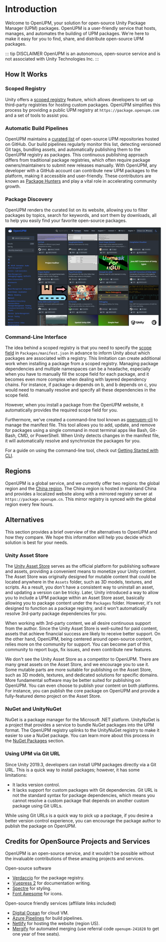 ---
---
# Introduction

Welcome to OpenUPM, your solution for open-source Unity Package Manager (UPM) packages. OpenUPM is a user-friendly service that hosts, manages, and automates the building of UPM packages. We're here to make it easy for you to find, share, and distribute open-source UPM packages.

::: tip DISCLAIMER
OpenUPM is an autonomous, open-source service and is not associated with Unity Technologies Inc.
:::

## How It Works

### Scoped Registry

Unity offers a [scoped registry](https://docs.unity3d.com/Manual/upm-scoped.html) feature, which allows developers to set up third-party registries for hosting custom packages. OpenUPM simplifies this process by providing a public UPM registry at `https://package.openupm.com` and a set of tools to assist you.

### Automatic Build Pipelines

OpenUPM maintains a [curated list](https://github.com/openupm/openupm/tree/master/data/packages) of open-source UPM repositories hosted on GitHub. Our build pipelines regularly monitor this list, detecting versioned Git tags, bundling assets, and automatically publishing them to the OpenUPM registry as packages. This continuous publishing approach differs from traditional package registries, which often require package owners/maintainers to submit new releases manually. With OpenUPM, any developer with a GitHub account can contribute new UPM packages to the platform, making it accessible and user-friendly. These contributors are known as [Package Hunters](/contributors/) and play a vital role in accelerating community growth.

### Package Discovery

OpenUPM renders the curated list on its website, allowing you to filter packages by topics, search for keywords, and sort them by downloads, all to help you easily find your favorite open-source packages.

![openupm website screenshot](./images/openupm-website-screenshot-20231022.png)

### Command-Line Interface

The idea behind a scoped registry is that you need to specify the [scope field](https://docs.unity3d.com/Manual/upm-manifestPrj.html) in `Packages/manifest.json` in advance to inform Unity about which packages are associated with a registry. This limitation can create additional work when installing a package from a scoped registry. Managing package dependencies and multiple namespaces can be a headache, especially when you have to manually fill the scope field for each package, and it becomes even more complex when dealing with layered dependency chains. For instance, if package-a depends on b, and b depends on c, you would need to manually resolve and specify all these dependencies in the scope field.

However, when you install a package from the OpenUPM website, it automatically provides the required scope field for you.

Furthermore, we've created a command-line tool known as [openupm-cli](https://github.com/openupm/openupm-cli) to manage the manifest file. This tool allows you to add, update, and remove for packages using a single command in most terminal apps like Bash, Git-Bash, CMD, or PowerShell. When Unity detects changes in the manifest file, it will automatically resolve and synchronize the packages for you.

For a guide on using the command-line tool, check out [Getting Started with CLI](./getting-started-cli.md).

## Regions

OpenUPM is a global service, and we currently offer two regions: the global region and the [China region](https://openupm.cn). The China region is hosted in mainland China and provides a localized website along with a mirrored registry server at `https://package.openupm.cn`. This mirror registry is synced with the global region every few hours.

## Alternatives

This section provides a brief overview of the alternatives to OpenUPM and how they compare. We hope this information will help you decide which solution is best for your needs.

### Unity Asset Store

The [Unity Asset Store](https://assetstore.unity.com/) serves as the official platform for publishing software and assets, providing a convenient means to monetize your Unity content. The Asset Store was originally designed for mutable content that could be located anywhere in the `Assets` folder, such as 3D models, textures, and scripts. As a result, you don't have a consistent way to uninstall an asset, and updating a version can be tricky. Later, Unity introduced a way to allow you to include a UPM package within an Asset Store asset, basically allowing you to package content under the `Packages` folder. However, it's not designed to function as a package registry, and it won't automatically resolve 3rd-party package dependencies for you.

When working with 3rd-party content, we all desire continuous support from the author. Since the Unity Asset Store is well-suited for paid content, assets that achieve financial success are likely to receive better support. On the other hand, OpenUPM, being centered around open-source content, relies more on the community for support. You can become part of this community to report bugs, fix issues, and even contribute new features.

We don't see the Unity Asset Store as a competitor to OpenUPM. There are many great assets on the Asset Store, and we encourage you to use it. Some mutable parts are more suitable for publishing on the Asset Store, such as 3D models, textures, and dedicated solutions for specific domains. More fundamental software may be better suited for publishing on OpenUPM. You can even choose to publish your content on both platforms. For instance, you can publish the core package on OpenUPM and provide a fully-featured demo project on the Asset Store.

### NuGet and UnityNuGet

NuGet is a package manager for the Microsoft .NET platform. UnityNuGet is a project that provides a service to bundle NuGet packages into the UPM format. The OpenUPM registry uplinks to the UnityNuGet registry to make it easier to use a NuGet package. You can learn more about this process in the [NuGet Packages](/nuget/) section.

### Using UPM via Git URL

Since Unity 2019.3, developers can install UPM packages directly via a Git URL. This is a quick way to install packages; however, it has some limitations:
- It lacks version control.
- It lacks support for custom packages with Git dependencies. Git URL is not the standard syntax for package dependencies, which means you cannot resolve a custom package that depends on another custom package using Git URLs.

While using Git URLs is a quick way to pick up a package, if you desire a better version control experience, you can encourage the package author to publish the package on OpenUPM.

## Credits for OpenSource Projects and Services

OpenUPM is an open-source service, and it wouldn't be possible without the invaluable contributions of these amazing projects and services.

Open-source software

- [Verdaccio](https://verdaccio.org/) for the package registry.
- [Vuepress 2](https://v2.vuepress.vuejs.org/) for documentation writing.
- [Spectre](https://github.com/picturepan2/spectre) for styling.
- [Font Awesome](https://fontawesome.com/license/free) for icons.

Open-source friendly services (affiliate links included)

- [Digital Ocean](https://m.do.co/c/50e7f9860fa9) for cloud VM.
- [Azure Pipelines](https://azure.microsoft.com/en-us/services/devops/pipelines/) for build pipelines.
- [Netlify](https://github.com/netlify) for hosting the website (region US).
- [Mergify](https://mergify.io/) for automated merging (use referral code `openupm-241828` to get one year of free seats).
